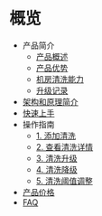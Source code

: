 # 概览

* 产品简介
    * [产品概述](uantiddos/uclean/concepts/overview) 
    * [产品优势](uantiddos/uclean/concepts/advantage)
    * [机房清洗能力](uantiddos/uclean/concepts/protect)
    * [升级记录](uantiddos/uclean/concepts/change)
* [架构和原理简介](uantiddos/uclean/architecture)
* [快速上手](uantiddos/uclean/common) 
* 操作指南
    * [1. 添加清洗](uantiddos/uclean/opintro/add)
    * [2. 查看清洗详情](uantiddos/uclean/opintro/details)
    * [3. 清洗升级](uantiddos/uclean/opintro/upgrade)
    * [4. 清洗降级](uantiddos/uclean/opintro/degrade)
    * [5. 清洗阈值调整](uantiddos/uclean/opintro/update)
* [产品价格](uantiddos/uclean/price)
* [FAQ](uantiddos/uclean/faq)
    
   
   
    
    
